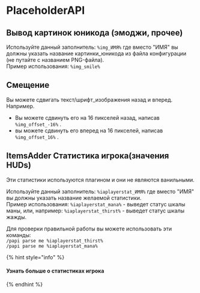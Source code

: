 # PlaceholderAPI

## Вывод картинок юникода (эмоджи, прочее)

Используйте данный заполнитель: `%img_ИМЯ%` где вместо "ИМЯ" вы должны указать название картинки\_юникода из файла конфигурации (не путайте с названием PNG-файла).\
Пример использования: `%img_smile%`

## Смещение

Вы можете сдвигать текст/шрифт\_изображения назад и вперед.\
Например.

* Вы можете сдвинуть его на 16 пикселей назад, написав `%img_offset_-16%` .
* вы можете сдвинуть его вперед на 16 пикселей, написав `%img_offset_16%` .

## ItemsAdder Статистика игрока(значения HUDs)

Эти статистики используются плагином и они не являются ванильными.

Используйте данный заполнитель: `%iaplayerstat_ИМЯ%` где вместо "ИМЯ" вы должны указать название желаемой статистики.\
Пример использования: `%iaplayerstat_mana%` - выведет статус шкалы маны, или, например: `%iaplayerstat_thirst%` - выведет статус шкалы жажды.

Для проверки правильной работы вы можете использовать эти команды:\
`/papi parse me %iaplayerstat_thirst%`\
`/papi parse me %iaplayerstat_mana%`

{% hint style="info" %}
#### Узнать больше о статистиках игрока
{% endhint %}